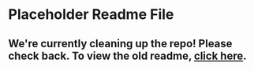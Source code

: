 # Placeholder Readme File
## We're currently cleaning up the repo! Please check back. To view the old readme, [click here](https://github.com/Telltale-Modding-Group/Telltale-Script-Editor/blob/csharp/README.md).

